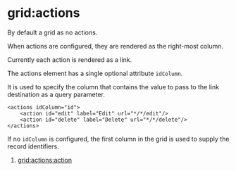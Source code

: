 # grid:actions

By default a grid as no actions.

When actions are configured, they are rendered as the right-most column.

Currently each action is rendered as a link.


The actions element has a single optional attribute `idColumn`.

It is used to specify the column that contains the value to pass to the link destination as a query parameter.


```markup
<actions idColumn="id">
    <action id="edit" label="Edit" url="*/*/edit"/>
    <action id="delete" label="Delete" url="*/*/delete"/>
</actions>
```


If no `idColumn` is configured, the first column in the grid is used to supply the record identifiers.


1. [grid:actions:action](/doc/gridactionsaction-NFtkCyAlyb)


